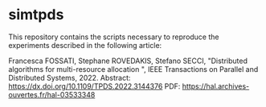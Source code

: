 # simtpds
This repository contains the scripts necessary to reproduce the experiments described in the following article:

Francesca FOSSATI, Stephane ROVEDAKIS, Stefano SECCI, "Distributed algorithms for multi-resource allocation ", 
IEEE Transactions on Parallel and Distributed Systems, 2022. 
Abstract: https://dx.doi.org/10.1109/TPDS.2022.3144376 
PDF: https://hal.archives-ouvertes.fr/hal-03533348
